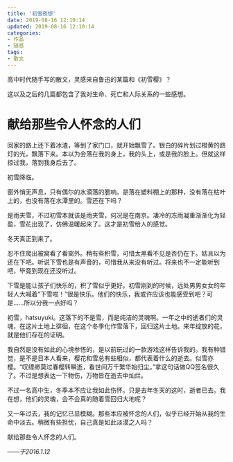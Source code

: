 ```yaml
---
title: '初雪夜想'
date: 2019-08-16 12:10:14
updated: 2019-08-16 12:10:14
categories:
- 作品
- 随感
tags:
- 散文
---
```


高中时代随手写的散文，灵感来自鲁迅的某篇和《初雪樱》？

这以及之后的几篇都包含了我对生命、死亡和人际关系的一些感想。

# 献给那些令人怀念的人们

回家的路上还下着冰渣，等到了家门口，就开始飘雪了。银白的碎片划过橙黄的路灯的光，飘落下来。本以为会落在我的身上，我的头上，或是我的脸上。但就这样掠过我，落到我身后去了。

初雪降临。

窗外悄无声息，只有偶尔的水滴落的脆响。是落在塑料棚上的那种，没有落在枯叶上的，也没有落在水潭里的。雪还在下吗？

是雨夹雪，不过初雪本就该是雨夹雪，何况是在南京。凄冷的冻雨凝重渐渐化为轻盈，雪花出现了，仿佛温暖起来了。这才是初雪给人的感觉。

冬天真正到来了。

<!--more-->
忍不住爬出被窝看了看窗外。稍有些积雪，可惜太黑看不见是否仍在下。姑且以为还在下吧。听说下雪也是有声音的，可惜我从来没有听过。将来也不一定能听到吧，毕竟到现在还没听过。

下雪是能让孩子们快乐的，积了雪似乎更好。初雪刚到的时候，远处男男女女的年轻人大喊着“下雪啦！”很是快乐。他们的快乐，我或许应该也能感受到吧？可是……所以分我一点好吗？

初雪，hatsuyuki。这落下的不是雪，而是纯洁的灵魂啊。一年之中的逝者们的灵魂，在这片土地上徘徊，在这个冬季化作雪落下，回归这片土地。来年绽放的花，就是他们存在的证明。

我自然是没有如此的心境参悟的，是以前玩过的一款游戏这样告诉我的。我有种错觉，是不是日本人看来，樱花和雪总有些相似，都代表着什么的逝去。似雪亦樱。“叹缥缈莫过春樱转瞬逝，看世间万千繁华始归尘。”拿这句话做QQ签名很久了。不过是想表达一下物伤，万物皆在逝去中灿烂。

不过一名高中生，冬季本不应让我如此伤怀。只是去年冬天的这时，逝者已去。我在想，他们的灵魂，会不会真的随着雪回归大地呢？

又一年过去，我的记忆已显模糊。那些本应被怀念的人们，似乎已经开始从我的生命中淡去。稍微有些担忧，自己真是如此淡漠之人吗？

献给那些令人怀念的人们。

*——于2016.1.12*